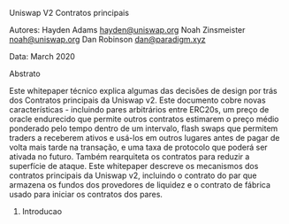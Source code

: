 Uniswap V2 Contratos principais

Autores:
Hayden Adams
hayden@uniswap.org
Noah Zinsmeister
noah@uniswap.org
Dan Robinson
dan@paradigm.xyz

Data:
March 2020

Abstrato

Este whitepaper técnico explica algumas das decisões de design por trás dos Contratos principais da Uniswap v2. Este documento cobre novas características - incluindo pares arbitrários entre ERC20s, um preço de oracle endurecido que permite outros contratos estimarem o preço médio ponderado pelo tempo dentro de um intervalo, flash swaps que permitem traders a receberem ativos e usá-los em outros lugares antes de pagar de volta mais tarde na transação, e uma taxa de protocolo que poderá ser ativada no futuro. Também rearquiteta os contratos para reduzir a superfície de ataque. Este whitepaper descreve os mecanismos dos contratos principais da Uniswap v2, incluindo o contrato do par que armazena os fundos dos provedores de liquidez e o contrato de fábrica usado para iniciar os contratos dos pares.

1. Introducao
